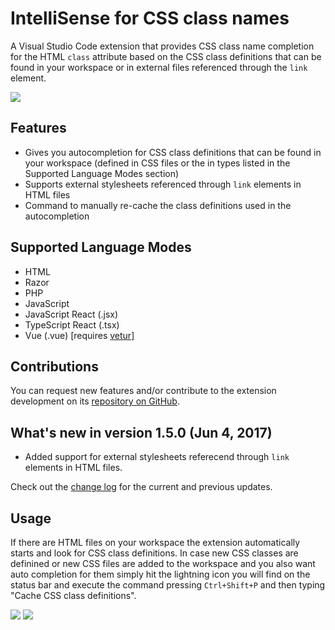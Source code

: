 # IntelliSense for CSS class names

A Visual Studio Code extension that provides CSS class name completion for the HTML `class` attribute based on the CSS class definitions that can be found in your workspace or in external files referenced through the `link` element.

![](http://i.imgur.com/5crMfTj.gif)

## Features
* Gives you autocompletion for CSS class definitions that can be found in your workspace (defined in CSS files or the in types listed in the Supported Language Modes section)
* Supports external stylesheets referenced through `link` elements in HTML files
* Command to manually re-cache the class definitions used in the autocompletion

## Supported Language Modes
* HTML
* Razor
* PHP
* JavaScript
* JavaScript React (.jsx)
* TypeScript React (.tsx)
* Vue (.vue) [requires [vetur](https://marketplace.visualstudio.com/items?itemName=octref.vetur)]

## Contributions
You can request new features and/or contribute to the extension development on its [repository on GitHub](https://github.com/Zignd/HTML-CSS-Class-Completion/issues).

## What's new in version 1.5.0 (Jun 4, 2017)
* Added support for external stylesheets referecend through `link` elements in HTML files.

Check out the [change log](https://github.com/zignd/HTML-CSS-Class-Completion/blob/1.5.0/CHANGELOG.md) for the current and previous updates.

## Usage
If there are HTML files on your workspace the extension automatically starts and look for CSS class definitions. In case new CSS classes are definined or new CSS files are added to the workspace and you also want auto completion for them simply hit the lightning icon you will find on the status bar and execute the command pressing `Ctrl+Shift+P` and then typing "Cache CSS class definitions".

![](http://i.imgur.com/O7NjEUW.gif)
![](http://i.imgur.com/uyiXqMb.gif)